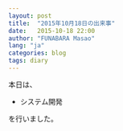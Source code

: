 ```yaml
---
layout: post
title:  "2015年10月18日の出来事"
date:   2015-10-18 22:00
author: "FUNABARA Masao"
lang: "ja"
categories: blog
tags: diary
---
```


本日は、

* システム開発

を行いました。
